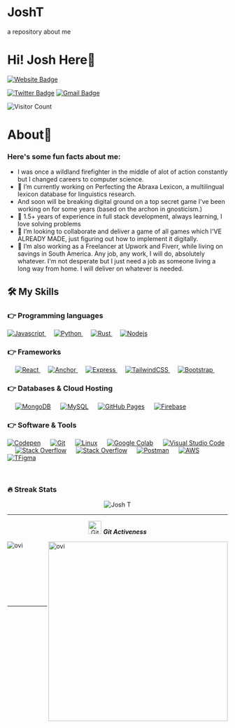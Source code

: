 # JoshT
a repository about me

# Hi! Josh Here👋

 [![Website Badge](https://img.shields.io/badge/-IkuStudies-47CCCC?style=flat&logo=Google-Chrome&logoColor=white&link=https://probhavesh.vercel.app/)](https://linktr.ee/ikustudies)

[![Twitter Badge](https://img.shields.io/badge/-@IkuStudies-1ca0f1?style=flat&labelColor=1ca0f1&logo=twitter&logoColor=white&link=https://twitter.com/ikustudies)](https://twitter.com/ikustudies)  [![Gmail Badge](https://img.shields.io/badge/-IkuStudies-c14438?style=flat&logo=Gmail&logoColor=white&link=mailto:probhavsh@gmail.com)](mailto:ikustudies@gmail.com)


![Visitor Count](https://profile-counter.glitch.me/probhavesh/count.svg)
# About🧐

<h3> Here's some fun facts about me: </h3>

- I was once a wildland firefighter in the middle of alot of action constantly but I changed careers to computer science.
- 🔭 I’m currently working on Perfecting the Abraxa Lexicon, a multilingual lexicon database for linguistics research.  
- And soon will be breaking digital ground on a top secret game I've been working on for some years (based on the archon in gnosticism.)
- 🌱 1.5+ years of experience in full stack development, always learning, I love solving problems
- 👯 I’m looking to collaborate and deliver a game of all games which I'VE ALREADY MADE, just figuring out how to implement it digitally.
- 🤔 I’m also working as a Freelancer at Upwork and Fiverr, while living on savings in South America.  Any job, any work, I will do, absolutely whatever.  I'm not desperate but I just need a job as someone living a long way from home. I will deliver on whatever is needed. 

## 🛠️ My Skills

### 👉 Programming languages

<p align="left"> 
  

  <a href="/">
    <img alt="Javascript" src="https://img.shields.io/badge/Javascript-0175C2?style=for-the-badge&logo=javascript&logoColor=white"/>
  </a>
&emsp;
<a href="/">
    <img alt="Python" src="https://img.shields.io/badge/Python-FFD43B?style=for-the-badge&logo=python&logoColor=darkgreen"/>
  </a>
  &emsp;
<a href="/">
    <img alt="Rust" src="https://img.shields.io/badge/Rust-ED8B00?style=for-the-badge&logo=rust&logoColor=white"/>
  </a>
   &emsp;
  <a href="/">
    <img alt="Nodejs" src="https://img.shields.io/badge/Nodejs-ED8B00?style=for-the-badge&logo=Node.js&logoColor=white"/>
  </a>


</p>

### 👉 Frameworks
<p align="left"> 
&emsp;
  <a href="/" target="_blank"> 
     <img alt="React" src="https://img.shields.io/badge/React-02569B?style=for-the-badge&logo=react&logoColor=white">
   </a>
  &emsp;
  <a href="/" target="_blank"> 
     <img alt="Anchor" src="https://img.shields.io/badge/Anchor-02569B?style=for-the-badge&logo=anchor&logoColor=white">
   </a>
  &emsp; 
  <a href="/" target="_blank"> 
   <img alt="Express" src="https://img.shields.io/badge/Express-FF6F00?style=for-the-badge&logo=express&logoColor=white">
  </a>   
  &emsp;
  <a href="/" target="_blank">
    <img alt="TailwindCSS" src="https://img.shields.io/badge/TailwindCSS-F7931E?style=for-the-badge&logo=tailwindcss&logoColor=white">
  </a> 
   &emsp;
  <a href="/" target="_blank"> 
    <img alt="Bootstrap" src="https://img.shields.io/badge/Bootstrap-D00000?style=for-the-badge&logo=bootstrap&logoColor=white"/>
  </a>
  &emsp;
  </p>

### 👉 Databases & Cloud Hosting
<p align="left">
  &emsp;
  <a href=""><img alt="MongoDB" src="https://img.shields.io/badge/MongoDB-100000?style=for-the-badge&logo=mongodb&logoColor=white"></a>
  &emsp;
    <a href="/"><img alt="MySQL" src="https://img.shields.io/badge/MySQL-00000F?style=for-the-badge&logo=mysql&logoColor=white"></a>
  &emsp;
    <a href="/"><img alt="GitHub Pages" src="https://img.shields.io/badge/GitHub-100000?style=for-the-badge&logo=github&logoColor=white"></a>
  &emsp;
<a href="/"><img alt="Firebase" src ="https://img.shields.io/badge/firebase-ffca28?style=for-the-badge&logo=firebase&logoColor=black"></a>
 </p>

 ### 👉 Software & Tools
 
<p>
    <a href="#"><img alt="Codepen" src="https://img.shields.io/badge/Codepen-000000?style=for-the-badge&logo=codepen&logoColor=white"></a>
  &emsp;
    <a href="#"><img alt="Git" src="https://img.shields.io/badge/Git-F05032?style=for-the-badge&logo=git&logoColor=white"></a>
  &emsp;
    <a href="#"><img alt="Linux" src="https://img.shields.io/badge/Linux-FCC624?style=for-the-badge&logo=linux&logoColor=black"></a>
  &emsp;
    <a href="#"><img alt="Google Colab" src="https://img.shields.io/badge/Colab-F9AB00?style=for-the-badge&logo=googlecolab&color=525252"></a>
  &emsp;
    <a href="#"><img alt="Visual Studio Code" src="https://img.shields.io/badge/Visual_Studio_Code-0078D4?style=for-the-badge&logo=visual%20studio%20code&logoColor=white"></a>
  &emsp;
    <a href="#"><img alt="Stack Overflow" src="https://img.shields.io/badge/Stack_Overflow-FE7A16?style=for-the-badge&logo=stack-overflow&logoColor=white"></a>
&emsp;
    <a href="#"><img alt="Stack Overflow" src="https://img.shields.io/badge/manjaro-35BF5C?style=for-the-badge&logo=manjaro&logoColor=white"></a>
    &emsp;
    <a href="#"><img alt="Postman" src="https://img.shields.io/badge/Postman-FF6C37?style=for-the-badge&logo=Postman&logoColor=white"></a>
     &emsp;
    <a href="#"><img alt="AWS" src="https://img.shields.io/badge/Amazon_AWS-232F3E?style=for-the-badge&logo=amazon-aws&logoColor=white"></a>
    &emsp;
    <a href="#"><img alt="TFigma" src="https://img.shields.io/badge/Figma-F24E1E?style=for-the-badge&logo=figma&logoColor=white"></a>
    &emsp;     
</p>

<br/>

### 🔥 Streak Stats
<p align="center"><img src="https://github-readme-stats.vercel.app/api?username=ikustudies&theme=gruvbox" alt="Josh T"  /></p>

<hr>
<p align="center">
 <img src="https://media.giphy.com/media/W5eoZHPpUx9sapR0eu/giphy.gif" width="30px" alt="Git"/>&nbsp;<i><b>Git Activeness</b></i></p>
 
<p><img align="left" src="https://github-readme-stats.vercel.app/api/top-langs?username=IkuStudies&show_icons=true&locale=en&layout=compact&theme=gruvbox" alt="ovi" /></p>
<p>&nbsp;<img align="right" src="https://github-readme-stats.vercel.app/api?username=IkuStudies&show_icons=true&locale=en&theme=gruvbox" alt="ovi" width="410" /></p>
<br><br><br><br><br>
&emsp;  
<hr>
